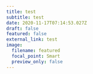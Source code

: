 ```yaml
---
title: test
subtitle: test
date: 2020-11-17T07:14:53.027Z
draft: false
featured: false
external_link: test
image:
  filename: featured
  focal_point: Smart
  preview_only: false
---
```

